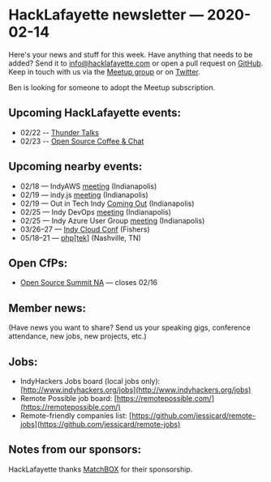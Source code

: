 # HackLafayette newsletter — 2020-02-14

Here's your news and stuff for this week. Have anything that needs to be added? Send it to info@hacklafayette.com or open a pull request on [GitHub](https://github.com/hacklafayette/newsletter). Keep in touch with us via the [Meetup group](https://www.meetup.com/hacklafayette/) or on [Twitter](https://twitter.com/hacklafayette).

Ben is looking for someone to adopt the Meetup subscription.

## Upcoming HackLafayette events:

- 02/22 -- [Thunder Talks ](https://www.meetup.com/hacklafayette/events/267711894/)
- 02/23 -- [Open Source Coffee & Chat](https://www.meetup.com/hacklafayette/events/jjppjrybcdbfc/)

## Upcoming nearby events:

- 02/18 — IndyAWS [meeting](https://www.meetup.com/IndyAWS/events/mvstlrybcdbxb/) (Indianapolis)
- 02/19 — indy.js [meeting](https://www.meetup.com/indyjs/events/rfhfjrybcdbzb/) (Indianapolis)
- 02/19 — Out in Tech Indy [Coming Out](https://www.eventbrite.com/e/out-in-tech-ind-out-in-tech-indianapolis-is-coming-out-tickets-91204139035) (Indianapolis)
- 02/25 — Indy DevOps [meeting](https://www.meetup.com/IndyDevOps/events/bctljrybcdbhc/) (Indianapolis)
- 02/25 — Indy Azure User Group [meeting](https://www.meetup.com/Indy-Azure-User-Group/events/gmlzmrybcdbkc/) (Indianapolis)
- 03/26–27 — [Indy Cloud Conf](https://2020.indycloudconf.com/) (Fishers)
- 05/18–21 — [php[tek]](https://tek.phparch.com/) (Nashville, TN)

## Open CfPs:

- [Open Source Summit NA](https://events.linuxfoundation.org/open-source-summit-north-america/program/cfp/#overview) — closes 02/16

## Member news:

(Have news you want to share? Send us your speaking gigs, conference attendance, new jobs, new projects, etc.)


## Jobs:

- IndyHackers Jobs board (local jobs only): [http://www.indyhackers.org/jobs](http://www.indyhackers.org/jobs)
- Remote Possible job board: [https://remotepossible.com/](https://remotepossible.com/)
- Remote-friendly companies list: [https://github.com/jessicard/remote-jobs](https://github.com/jessicard/remote-jobs)

## Notes from our sponsors:

HackLafayette thanks [MatchBOX](http://matchboxstudio.org/) for their sponsorship.
